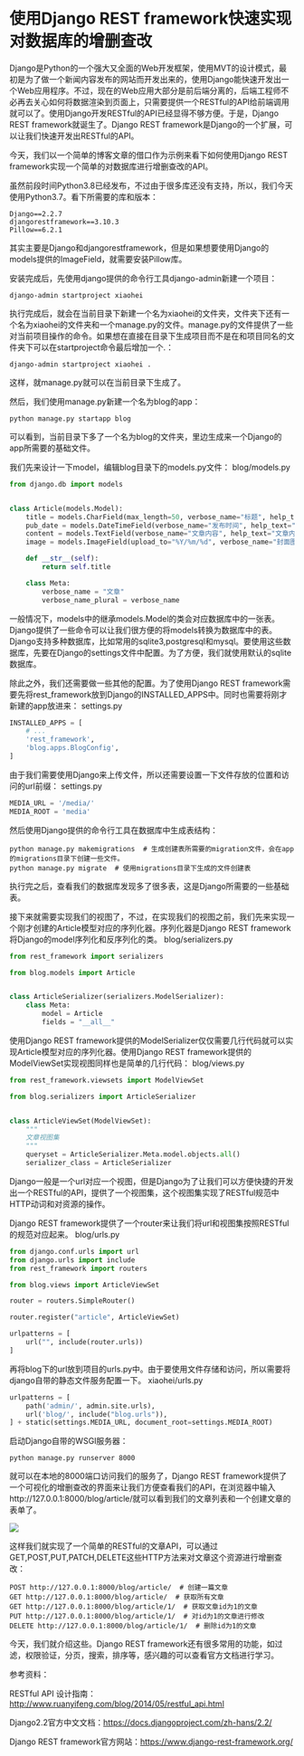 # 使用Django REST framework快速实现对数据库的增删查改

Django是Python的一个强大又全面的Web开发框架，使用MVT的设计模式，最初是为了做一个新闻内容发布的网站而开发出来的，使用Django能快速开发出一个Web应用程序。不过，现在的Web应用大部分是前后端分离的，后端工程师不必再去关心如何将数据渲染到页面上，只需要提供一个RESTful的API给前端调用就可以了。使用Django开发RESTful的API已经显得不够方便。于是，Django REST framework就诞生了。Django REST framework是Django的一个扩展，可以让我们快速开发出RESTful的API。

今天，我们以一个简单的博客文章的借口作为示例来看下如何使用Django REST framework实现一个简单的对数据库进行增删查改的API。

虽然前段时间Python3.8已经发布，不过由于很多库还没有支持，所以，我们今天使用Python3.7。看下所需要的库和版本：
```
Django==2.2.7
djangorestframework==3.10.3
Pillow==6.2.1
```

其实主要是Django和djangorestframework，但是如果想要使用Django的models提供的ImageField，就需要安装Pillow库。

安装完成后，先使用django提供的命令行工具django-admin新建一个项目：
```
django-admin startproject xiaohei
```

执行完成后，就会在当前目录下新建一个名为xiaohei的文件夹，文件夹下还有一个名为xiaohei的文件夹和一个manage.py的文件。manage.py的文件提供了一些对当前项目操作的命令。如果想在直接在目录下生成项目而不是在和项目同名的文件夹下可以在startproject命令最后增加一个.：
```
django-admin startproject xiaohei .
```
这样，就manage.py就可以在当前目录下生成了。

然后，我们使用manage.py新建一个名为blog的app：
```
python manage.py startapp blog
```
可以看到，当前目录下多了一个名为blog的文件夹，里边生成来一个Django的app所需要的基础文件。

我们先来设计一下model，编辑blog目录下的models.py文件：
blog/models.py
```python
from django.db import models


class Article(models.Model):
    title = models.CharField(max_length=50, verbose_name="标题", help_text="标题")
    pub_date = models.DateTimeField(verbose_name="发布时间", help_text="发布时间")
    content = models.TextField(verbose_name="文章内容", help_text="文章内容")
    image = models.ImageField(upload_to="%Y/%m/%d", verbose_name="封面图", help_text="封面图片")

    def __str__(self):
        return self.title

    class Meta:
        verbose_name = "文章"
        verbose_name_plural = verbose_name
```
一般情况下，models中的继承models.Model的类会对应数据库中的一张表。Django提供了一些命令可以让我们很方便的将models转换为数据库中的表。Django支持多种数据库，比如常用的sqlite3,postgresql和mysql。要使用这些数据库，先要在Django的settings文件中配置。为了方便，我们就使用默认的sqlite数据库。

除此之外，我们还需要做一些其他的配置。为了使用Django REST framework需要先将rest_framework放到Django的INSTALLED_APPS中。同时也需要将刚才新建的app放进来：
settings.py
```python
INSTALLED_APPS = [
    # ...
    'rest_framework',
    'blog.apps.BlogConfig',
]
```

由于我们需要使用Django来上传文件，所以还需要设置一下文件存放的位置和访问的url前缀：
settings.py
```python
MEDIA_URL = '/media/'
MEDIA_ROOT = 'media'
```

然后使用Django提供的命令行工具在数据库中生成表结构：
```
python manage.py makemigrations  # 生成创建表所需要的migration文件，会在app的migrations目录下创建一些文件。
python manage.py migrate  # 使用migrations目录下生成的文件创建表
```
执行完之后，查看我们的数据库发现多了很多表，这是Django所需要的一些基础表。

接下来就需要实现我们的视图了，不过，在实现我们的视图之前，我们先来实现一个刚才创建的Article模型对应的序列化器。序列化器是Django REST framework将Django的model序列化和反序列化的类。
blog/serializers.py
```python
from rest_framework import serializers

from blog.models import Article


class ArticleSerializer(serializers.ModelSerializer):
    class Meta:
        model = Article
        fields = "__all__"
```
使用Django REST framework提供的ModelSerializer仅仅需要几行代码就可以实现Article模型对应的序列化器。使用Django REST framework提供的ModelViewSet实现视图同样也是简单的几行代码：
blog/views.py
```python
from rest_framework.viewsets import ModelViewSet

from blog.serializers import ArticleSerializer


class ArticleViewSet(ModelViewSet):
    """
    文章视图集
    """
    queryset = ArticleSerializer.Meta.model.objects.all()
    serializer_class = ArticleSerializer

```

Django一般是一个url对应一个视图，但是Django为了让我们可以方便快捷的开发出一个RESTful的API，提供了一个视图集，这个视图集实现了RESTful规范中HTTP动词和对资源的操作。

Django REST framework提供了一个router来让我们将url和视图集按照RESTful的规范对应起来。
blog/urls.py
```python
from django.conf.urls import url
from django.urls import include
from rest_framework import routers

from blog.views import ArticleViewSet

router = routers.SimpleRouter()

router.register("article", ArticleViewSet)

urlpatterns = [
    url("", include(router.urls))
]
```

再将blog下的url放到项目的urls.py中。由于要使用文件存储和访问，所以需要将django自带的静态文件服务配置一下。
xiaohei/urls.py
```python
urlpatterns = [
    path('admin/', admin.site.urls),
    url('blog/', include("blog.urls")),
] + static(settings.MEDIA_URL, document_root=settings.MEDIA_ROOT)
```
启动Django自带的WSGI服务器：
```
python manage.py runserver 8000
```
就可以在本地的8000端口访问我们的服务了，Django REST framework提供了一个可视化的增删查改的界面来让我们方便查看我们的API，在浏览器中输入http://127.0.0.1:8000/blog/article/就可以看到我们的文章列表和一个创建文章的表单了。

![](https://shengjieli.github.io/img/weixin/30_01.png)

这样我们就实现了一个简单的RESTful的文章API，可以通过GET,POST,PUT,PATCH,DELETE这些HTTP方法来对文章这个资源进行增删查改：

```
POST http://127.0.0.1:8000/blog/article/  # 创建一篇文章
GET http://127.0.0.1:8000/blog/article/  # 获取所有文章
GET http://127.0.0.1:8000/blog/article/1/  # 获取文章id为1的文章
PUT http://127.0.0.1:8000/blog/article/1/  # 对id为1的文章进行修改
DELETE http://127.0.0.1:8000/blog/article/1/  # 删除id为1的文章
```

今天，我们就介绍这些。Django REST framework还有很多常用的功能，如过滤，权限验证，分页，搜索，排序等，感兴趣的可以查看官方文档进行学习。

参考资料：

RESTful API 设计指南：http://www.ruanyifeng.com/blog/2014/05/restful_api.html

Django2.2官方中文文档：https://docs.djangoproject.com/zh-hans/2.2/

Django REST framework官方网站：https://www.django-rest-framework.org/


